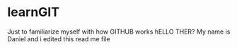# learnGIT
Just to  familiarize myself with how GITHUB works
hELLO THER? My name is Daniel and i edited this read me file
